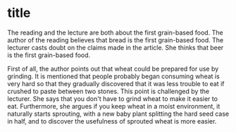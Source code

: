 # title

The reading and the lecture are both about the first grain-based food. The author of the reading believes that bread is the first grain-based food. The lecturer casts doubt on the claims made in the article. She thinks that beer is the first grain-based food.

First of all, the author points out that wheat could be prepared for use by grinding. It is mentioned that people probably began consuming wheat is very hard so that they gradually discovered that it was less trouble to eat if crushed to paste between two stones. This point is challenged by the lecturer. She says that you don't have to grind wheat to make it easier to eat. Furthermore, she argues if you keep wheat in a moist environment, it naturally starts sprouting, with a new baby plant splitting the hard seed case in half, and to discover the usefulness of sprouted wheat is more easier.
